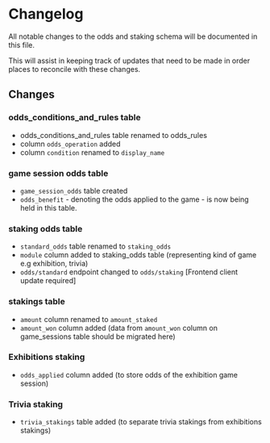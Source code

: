 
# Changelog
All notable changes to the odds and staking schema will be documented in this file.

This will assist in keeping track of updates that need to be made in order places to reconcile with these changes.

## Changes
### odds_conditions_and_rules table
- odds_conditions_and_rules table renamed to odds_rules
- column `odds_operation` added
- column `condition` renamed to `display_name`

### game session odds table
- `game_session_odds` table created
- `odds_benefit` - denoting the odds applied to the game - is now being held in this table.

### staking odds table
- `standard_odds` table renamed to `staking_odds`
- `module` column added to staking_odds table (representing kind of game e.g exhibition, trivia)
- `odds/standard` endpoint changed to `odds/staking` [Frontend client update required]

### stakings table
- `amount` column renamed to `amount_staked`
- `amount_won` column added (data from `amount_won` column on game_sessions table should be migrated here)

### Exhibitions staking
- `odds_applied` column added (to store odds of the exhibition game session)

### Trivia staking
- `trivia_stakings` table added (to separate trivia stakings from exhibitions stakings)


